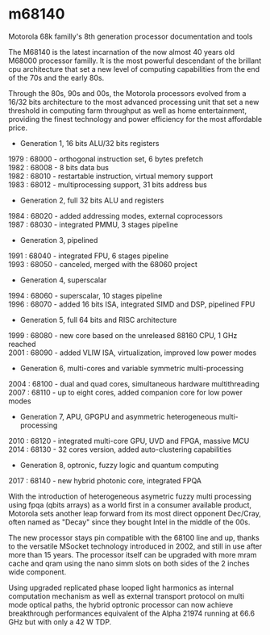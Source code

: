 # m68140

Motorola 68k familly's 8th generation processor documentation and tools

The M68140 is the latest incarnation of the now almost 40 years old M68000 processor familly. It is the most powerful descendant of the brillant cpu architecture that set a new level of computing capabilities from the end of the 70s and the early 80s.

Through the 80s, 90s and 00s, the Motorola processors evolved from a 16/32 bits architecture to the most advanced processing unit that set a new threshold in computing farm throughput as well as home entertainment, providing the finest technology and power efficiency for the most affordable price.

- Generation 1, 16 bits ALU/32 bits registers

1979 : 68000 - orthogonal instruction set, 6 bytes prefetch<br>
1982 : 68008 - 8 bits data bus<br>
1982 : 68010 - restartable instruction, virtual memory support<br>
1983 : 68012 - multiprocessing support, 31 bits address bus<br>

- Generation 2, full 32 bits ALU and registers

1984 : 68020 - added addressing modes, external coprocessors<br>
1987 : 68030 - integrated PMMU, 3 stages pipeline<br>

- Generation 3, pipelined

1991 : 68040 - integrated FPU, 6 stages pipeline<br>
1993 : 68050 - canceled, merged with the 68060 project<br>

- Generation 4, superscalar

1994 : 68060 - superscalar, 10 stages pipeline<br>
1996 : 68070 - added 16 bits ISA, integrated SIMD and DSP, pipelined FPU<br>

- Generation 5, full 64 bits and RISC architecture 

1999 : 68080 - new core based on the unreleased 88160 CPU, 1 GHz reached<br>
2001 : 68090 - added VLIW ISA, virtualization, improved low power modes<br>

- Generation 6, multi-cores and variable symmetric multi-processing 

2004 : 68100 - dual and quad cores, simultaneous hardware multithreading<br>
2007 : 68110 - up to eight cores, added companion core for low power modes<br>

- Generation 7, APU, GPGPU and asymmetric heterogeneous multi-processing

2010 : 68120 - integrated multi-core GPU, UVD and FPGA, massive MCU<br>
2014 : 68130 - 32 cores version, added auto-clustering capabilities<br>

- Generation 8, optronic, fuzzy logic and quantum computing

2017 : 68140 - new hybrid photonic core, integrated FPQA<br>

With the introduction of heterogeneous asymetric fuzzy multi processing using fpqa (qbits arrays) as a world first in a consumer available product, Motorola sets another leap forward from its most direct opponent Dec/Cray, often named as "Decay" since they bought Intel in the middle of the 00s.

The new processor stays pin compatible with the 68100 line and up, thanks to the versatile MSocket technology introduced in 2002, and still in use after more than 15 years. The processor itself can be upgraded with more mram cache and qram using the nano simm slots on both sides of the 2 inches wide component.

Using upgraded replicated phase looped light harmonics as internal computation mechanism as well as external transport protocol on multi mode optical paths, the hybrid optronic processor can now achieve breakthrough performances equivalent of the Alpha 21974 running at 66.6 GHz but with only a 42 W TDP.
